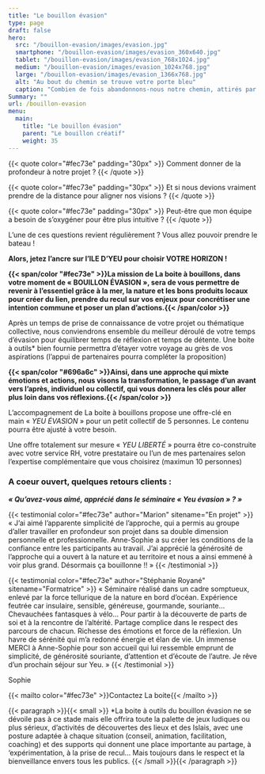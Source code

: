 ```yaml
---
title: "Le bouillon évasion"
type: page
draft: false
hero:
  src: "/bouillon-evasion/images/evasion.jpg"
  smartphone: "/bouillon-evasion/images/evasion_360x640.jpg"
  tablet: "/bouillon-evasion/images/evasion_768x1024.jpg"
  medium: "/bouillon-evasion/images/evasion_1024x768.jpg"
  large: "/bouillon-evasion/images/evasion_1366x768.jpg"
  alt: "Au bout du chemin se trouve votre porte bleu"
  caption: "Combien de fois abandonnons-nous notre chemin, attirés par l'éclat trompeur du chemin d'à côté ? Paulo Coelho"
Summary: ""
url: /bouillon-evasion
menu:
  main:
    title: "Le bouillon évasion"
    parent: "Le bouillon créatif"
    weight: 35
---
```


{{< quote color="#fec73e" padding="30px" >}}
Comment donner de la profondeur à notre projet ?
{{< /quote >}}

{{< quote color="#fec73e" padding="30px" >}}
Et si nous devions vraiment prendre de la distance pour aligner nos visions ?
{{< /quote >}}

{{< quote color="#fec73e" padding="30px" >}}
Peut-être que mon équipe a besoin de s&rsquo;oxygéner pour être plus intuitive ?
{{< /quote >}}

L&rsquo;une de ces questions revient régulièrement ? Vous allez pouvoir prendre le bateau !

**Alors, jetez l’ancre sur l’ILE D’YEU pour choisir VOTRE HORIZON !**

**{{< span/color "#fec73e" >}}La mission de La boite à bouillons, dans votre moment de « BOUILLON ÉVASION », sera de vous permettre de revenir à l’essentiel grâce à la mer, la nature et les bons produits locaux pour créer du lien, prendre du recul sur vos enjeux pour concrétiser une intention commune et poser un plan d’actions.{{< /span/color >}}**

Après un temps de prise de connaissance de votre projet ou thématique collective, nous conviendrons ensemble du meilleur déroulé de votre temps d’évasion pour équilibrer temps de réflexion et temps de détente. Une boite à outils\* bien fournie permettra d’étayer votre voyage au grès de vos aspirations (l’appui de partenaires pourra compléter la proposition)

**{{< span/color "#696a6c" >}}Ainsi, dans une approche qui mixte émotions et actions, nous visons la transformation, le passage d&rsquo;un avant vers l&rsquo;après, individuel ou collectif, qui vous donnera les clés pour aller plus loin dans vos réflexions.{{< /span/color >}}**

L’accompagnement de La boite à bouillons propose une offre-clé en main « *YEU ÉVASION* » pour un petit collectif de 5 personnes. Le contenu pourra être ajusté à votre besoin.

Une offre totalement sur mesure « *YEU LIBERTÉ* » pourra être co-construite avec votre service RH, votre prestataire ou l’un de mes partenaires selon l’expertise complémentaire que vous choisirez (maximun 10 personnes)

### A coeur ouvert, quelques retours clients :

**_« Qu&rsquo;avez-vous aimé, apprécié dans le séminaire « Yeu évasion » ? »_**

{{< testimonial color="#fec73e" author="Marion" sitename="En projet" >}}
« J&rsquo;ai aimé l&rsquo;apparente simplicité de l&rsquo;approche, qui a permis au groupe d&rsquo;aller travailler en profondeur son projet dans sa double dimension personnelle et professionnelle. Anne-Sophie a su créer les conditions de la confiance entre les participants au travail. J&rsquo;ai apprécié la générosité de l&rsquo;approche qui a ouvert à la nature et au territoire et nous a ainsi emmené à voir plus grand. Désormais ça bouillonne !! »
{{< /testimonial >}}

{{< testimonial color="#fec73e" author="Stéphanie Royané" sitename="Formatrice" >}}
« Séminaire réalisé dans un cadre somptueux, enlevé par la force tellurique de la nature en bord d&rsquo;océan. Expérience feutrée car insulaire, sensible, généreuse, gourmande, souriante… Chevauchées fantasques à vélo&#8230; Pour partir à la découverte de parts de soi et à la rencontre de l&rsquo;altérité. Partage complice dans le respect des parcours de chacun. Richesse des émotions et force de la réflexion. Un havre de sérénité qui m&rsquo;a redonné énergie et élan de vie. Un immense MERCI à Anne-Sophie pour son accueil qui lui ressemble emprunt de simplicité, de générosité souriante, d&rsquo;attention et d&rsquo;écoute de l&rsquo;autre. Je rêve d&rsquo;un prochain séjour sur Yeu. »
{{< /testimonial >}}

Sophie

{{< mailto color="#fec73e" >}}Contactez La boite{{< /mailto >}}

{{< paragraph >}}{{< small >}}
\*La boite à outils du bouillon évasion ne se dévoile pas à ce stade mais elle offrira toute la palette de jeux ludiques ou plus sérieux, d&rsquo;activités de découvertes des lieux et des Islais, avec une posture adaptée à chaque situation (conseil, animation, facilitation, coaching) et des supports qui donnent une place importante au partage, à &lsquo;expérimentation, à la prise de recul&#8230; Mais toujours dans le respect et la bienveillance envers tous les publics.
{{< /small >}}{{< /paragraph >}}
